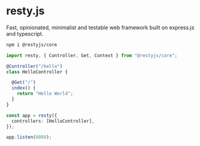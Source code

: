 # resty.js
Fast, opinionated, minimalist and testable web framework built on express.js and typescript.

```sh
npm i @restyjs/core
```

```typescript
import resty, { Controller, Get, Context } from "@restyjs/core";

@Controller("/hello")
class HelloController {

  @Get("/")
  index() {
    return "Hello World";
  }
}

const app = resty({
  controllers: [HelloController],
});

app.listen(8080);

```
